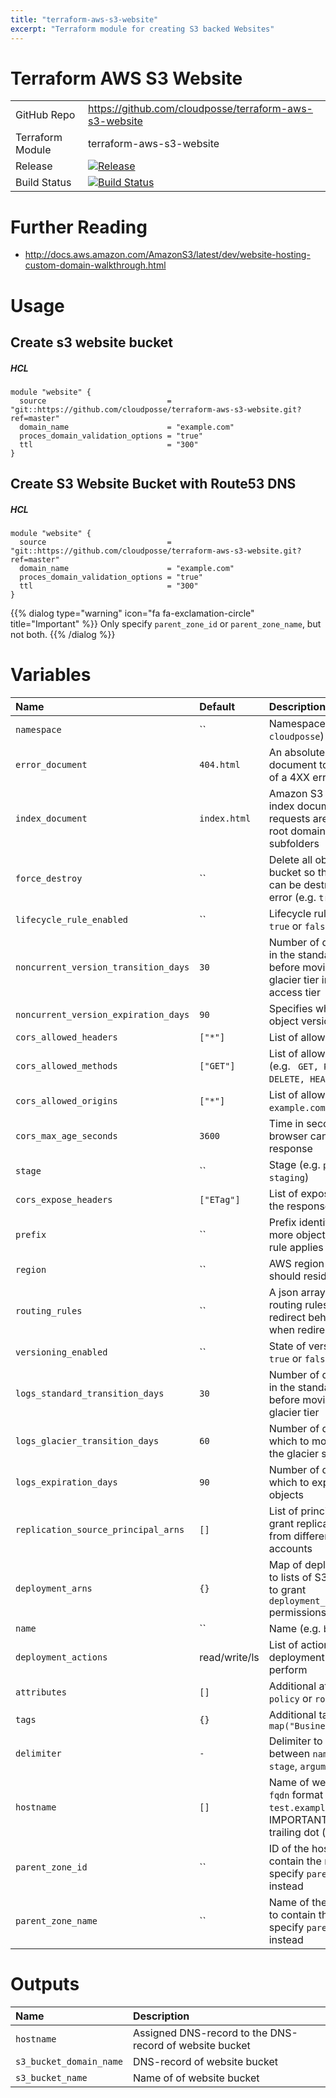 ```yaml
---
title: "terraform-aws-s3-website"
excerpt: "Terraform module for creating S3 backed Websites"
---
```

# Terraform AWS S3 Website

|                  |                                                                                                                                                              |
|:-----------------|:-------------------------------------------------------------------------------------------------------------------------------------------------------------|
| GitHub Repo      | https://github.com/cloudposse/terraform-aws-s3-website                                                                                                       |
| Terraform Module | terraform-aws-s3-website                                                                                                                                     |
| Release          | [![Release](https://img.shields.io/github/release/cloudposse/terraform-aws-s3-website.svg)](https://github.com/cloudposse/terraform-aws-s3-website/releases) |
| Build Status     | [![Build Status](https://travis-ci.org/cloudposse/terraform-aws-s3-website.svg?branch=master)](https://travis-ci.org/cloudposse/terraform-aws-s3-website)    |


# Further Reading

* http://docs.aws.amazon.com/AmazonS3/latest/dev/website-hosting-custom-domain-walkthrough.html

# Usage

## Create s3 website bucket

##### HCL
```hcl
module "website" {
  source                           = "git::https://github.com/cloudposse/terraform-aws-s3-website.git?ref=master"
  domain_name                      = "example.com"
  proces_domain_validation_options = "true"
  ttl                              = "300"
}
```


## Create S3 Website Bucket with Route53 DNS

##### HCL
```hcl
module "website" {
  source                           = "git::https://github.com/cloudposse/terraform-aws-s3-website.git?ref=master"
  domain_name                      = "example.com"
  proces_domain_validation_options = "true"
  ttl                              = "300"
}
```

{{% dialog type="warning" icon="fa fa-exclamation-circle" title="Important" %}}
Only specify `parent_zone_id` or `parent_zone_name`, but not both.
{{% /dialog %}}

# Variables

| Name                                 | Default       | Description                                                                                                     | Required |
|:-------------------------------------|:--------------|:----------------------------------------------------------------------------------------------------------------|:---------|
| `namespace`                          | ``            | Namespace (e.g. `cp` or `cloudposse`)                                                                           | Yes      |
| `error_document`                     | `404.html`    | An absolute path to the document to return in case of a 4XX error                                               | No       |
| `index_document`                     | `index.html`  | Amazon S3 returns this index document when requests are made to the root domain or any of the subfolders        | No       |
| `force_destroy`                      | ``            | Delete all objects from the bucket so that the bucket can be destroyed without error (e.g. `true` or `false`)   | No       |
| `lifecycle_rule_enabled`             | ``            | Lifecycle rule status (e.g. `true` or `false`)                                                                  | No       |
| `noncurrent_version_transition_days` | `30`          | Number of days to persist in the standard storage tier before moving to the glacier tier infrequent access tier | No       |
| `noncurrent_version_expiration_days` | `90`          | Specifies when noncurrent object versions expire                                                                | No       |
| `cors_allowed_headers`               | `["*"]`       | List of allowed headers                                                                                         | No       |
| `cors_allowed_methods`               | `["GET"]`     | List of allowed methods (e.g. ` GET, PUT, POST, DELETE, HEAD`)                                                  | No       |
| `cors_allowed_origins`               | `["*"]`       | List of allowed origins (e.g. ` example.com, test.com`)                                                         | No       |
| `cors_max_age_seconds`               | `3600`        | Time in seconds that browser can cache the response                                                             | No       |
| `stage`                              | ``            | Stage (e.g. `prod`, `dev`, `staging`)                                                                           | Yes      |
| `cors_expose_headers`                | `["ETag"]`    | List of expose header in the response                                                                           | No       |
| `prefix`                             | ``            | Prefix identifying one or more objects to which the rule applies                                                | No       |
| `region`                             | ``            | AWS region this bucket should reside in                                                                         | No       |
| `routing_rules`                      | ``            | A json array containing routing rules describing redirect behavior and when redirects are applied               | No       |
| `versioning_enabled`                 | ``            | State of versioning (e.g. `true` or `false`)                                                                    | No       |
| `logs_standard_transition_days`      | `30`          | Number of days to persist in the standard storage tier before moving to the glacier tier                        | No       |
| `logs_glacier_transition_days`       | `60`          | Number of days after which to move the data to the glacier storage tier                                         | No       |
| `logs_expiration_days`               | `90`          | Number of days after which to expunge the objects                                                               | No       |
| `replication_source_principal_arns`  | `[]`          | List of principal ARNs to grant replication access from different AWS accounts                                  | No       |
| `deployment_arns`                    | `{}`          | Map of deployment ARNs to lists of S3 path prefixes to grant `deployment_actions` permissions                   | No       |
| `name`                               | ``            | Name  (e.g. `bastion` or `db`)                                                                                  | Yes      |
| `deployment_actions`                 | read/write/ls | List of actions to permit deployment ARNs to perform                                                            | No       |
| `attributes`                         | `[]`          | Additional attributes (e.g. `policy` or `role`)                                                                 | No       |
| `tags`                               | `{}`          | Additional tags  (e.g. `map("BusinessUnit","XYZ")`                                                              | No       |
| `delimiter`                          | `-`           | Delimiter to be used between `name`, `namespace`, `stage`, `arguments`, etc.                                    | No       |
| `hostname`                           | `[]`          | Name of website bucket in `fqdn` format (e.g. `test.example.com`). IMPORTANT! Do not add trailing dot (`.`)     | Yes      |
| `parent_zone_id`                     | ``            | ID of the hosted zone to contain the record or specify `parent_zone_name` instead                               | No       |
| `parent_zone_name`                   | ``            | Name of the hosted zone to contain the record or specify `parent_zone_id` instead                               | No       |

# Outputs

| Name                    | Description                                             |
|:------------------------|:--------------------------------------------------------|
| `hostname`              | Assigned DNS-record to the DNS-record of website bucket |
| `s3_bucket_domain_name` | DNS-record of website bucket                            |
| `s3_bucket_name`        | Name of of website bucket                               |
